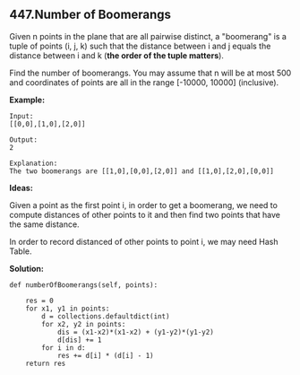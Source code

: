 ## 447.Number of Boomerangs

Given n points in the plane that are all pairwise distinct, a "boomerang" is a tuple of points (i, j, k) such that the distance between i and j equals the distance between i and k (**the order of the tuple matters**).

Find the number of boomerangs. You may assume that n will be at most 500 and coordinates of points are all in the range [-10000, 10000] (inclusive).

**Example:**

    Input:
    [[0,0],[1,0],[2,0]]

    Output:
    2

    Explanation:
    The two boomerangs are [[1,0],[0,0],[2,0]] and [[1,0],[2,0],[0,0]]


**Ideas:**

Given a point as the first point i, in order to get a boomerang, we need to compute distances of other points to it and then find two points that have the same distance. 

In order to record distanced of other points to point i, we may need Hash Table.

**Solution:**

    def numberOfBoomerangs(self, points):
    
        res = 0
        for x1, y1 in points:
            d = collections.defaultdict(int)
            for x2, y2 in points:
                dis = (x1-x2)*(x1-x2) + (y1-y2)*(y1-y2)
                d[dis] += 1
            for i in d:
                res += d[i] * (d[i] - 1)
        return res
